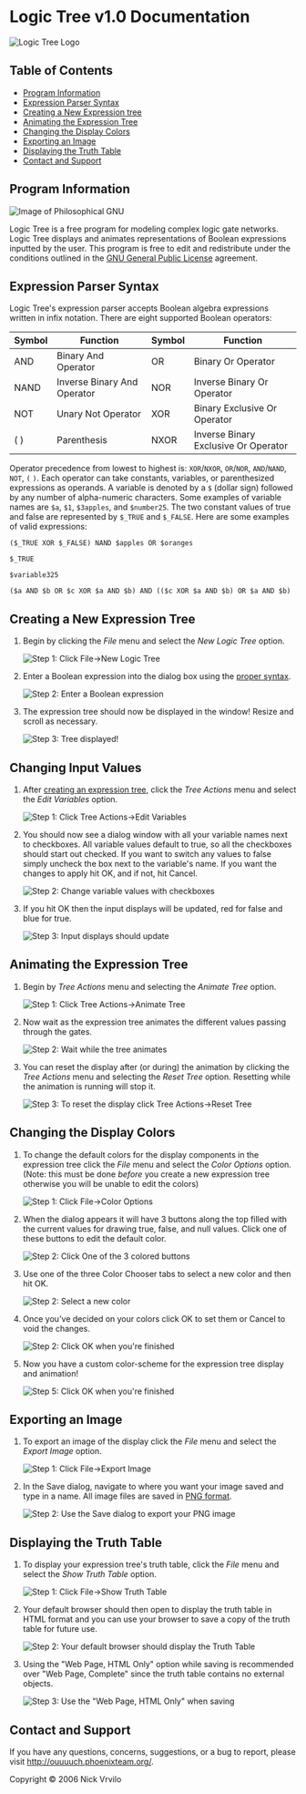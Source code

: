 Logic Tree v1.0 Documentation
=============================

![Logic Tree Logo](./docs/docPics/TreeLogo.gif)

Table of Contents
-----------------

-   [Program Information](#program-information)
-   [Expression Parser Syntax](#expression-parser-syntax)
-   [Creating a New Expression tree](#creating-a-new-expression-tree)
-   [Animating the Expression Tree](#animating-the-expression-tree)
-   [Changing the Display Colors](#changing-the-display-colors)
-   [Exporting an Image](#exporting-an-image)
-   [Displaying the Truth Table](#displaying-the-truth-table)
-   [Contact and Support](#contact-and-support)

Program Information
-------------------

![Image of Philosophical GNU](./docs/docPics/philGNU.gif)

Logic Tree is a free program for modeling complex logic gate networks. Logic Tree displays and animates representations of Boolean expressions inputted by the user. This program is free to edit and redistribute under the conditions outlined in the [GNU General Public License](http://www.gnu.org/copyleft/gpl.html) agreement.

Expression Parser Syntax
------------------------

Logic Tree's expression parser accepts Boolean algebra expressions written in infix notation. There are eight supported Boolean operators:

| Symbol | Function                    | Symbol | Function                             |
|--------|-----------------------------|--------|--------------------------------------|
| AND    | Binary And Operator         | OR     | Binary Or Operator                   |
| NAND   | Inverse Binary And Operator | NOR    | Inverse Binary Or Operator           |
| NOT    | Unary Not Operator          | XOR    | Binary Exclusive Or Operator         |
| ( )    | Parenthesis                 | NXOR   | Inverse Binary Exclusive Or Operator |

Operator precedence from lowest to highest is: `XOR`/`NXOR`, `OR`/`NOR`, `AND`/`NAND`, `NOT`, `(` `)`. Each operator can take constants, variables, or parenthesized expressions as operands. A variable is denoted by a `$` (dollar sign) followed by any number of alpha-numeric characters. Some examples of variable names are `$a`, `$1`, `$3apples`, and `$number25`. The two constant values of true and false are represented by `$_TRUE` and `$_FALSE`. Here are some examples of valid expressions:

```
($_TRUE XOR $_FALSE) NAND $apples OR $oranges

$_TRUE

$variable325

($a AND $b OR $c XOR $a AND $b) AND (($c XOR $a AND $b) OR $a AND $b)
```

Creating a New Expression Tree
------------------------------

1.  Begin by clicking the <var>File</var> menu and select the <var>New Logic Tree</var> option.

    ![Step 1: Click File&rarr;New Logic Tree](./docs/docPics/1_step1.gif)

2.  Enter a Boolean expression into the dialog box using the [proper syntax](#syntax).

    ![Step 2: Enter a Boolean expression](./docs/docPics/1_step2.gif)

3.  The expression tree should now be displayed in the window! Resize and scroll as necessary.

    ![Step 3: Tree displayed!](./docs/docPics/1_step3.gif)

Changing Input Values
---------------------

1.  After [creating an expression tree](#newTree), click the <var>Tree Actions</var> menu and select the <var>Edit Variables</var> option.

    ![Step 1: Click Tree Actions&rarr;Edit Variables](./docs/docPics/2_step1.gif)

2.  You should now see a dialog window with all your variable names next to checkboxes. All variable values default to true, so all the checkboxes should start out checked. If you want to switch any values to false simply uncheck the box next to the variable's name. If you want the changes to apply hit OK, and if not, hit Cancel.

    ![Step 2: Change variable values with checkboxes](./docs/docPics/2_step2.gif)

3.  If you hit OK then the input displays will be updated, red for false and blue for true.

    ![Step 3: Input displays should update](./docs/docPics/2_step3.gif)

Animating the Expression Tree
-----------------------------

1.  Begin by <var>Tree Actions</var> menu and selecting the <var>Animate Tree</var> option.

    ![Step 1: Click Tree Actions&rarr;Animate Tree](./docs/docPics/3_step1.gif)

2.  Now wait as the expression tree animates the different values passing through the gates.

    ![Step 2: Wait while the tree animates](./docs/docPics/3_step2.gif)

3.  You can reset the display after (or during) the animation by clicking the <var>Tree Actions</var> menu and selecting the <var>Reset Tree</var> option. Resetting while the animation is running will stop it.

    ![Step 3: To reset the display click Tree Actions&rarr;Reset Tree](./docs/docPics/3_step3.gif)

Changing the Display Colors
---------------------------

1.  To change the default colors for the display components in the expression tree click the <var>File</var> menu and select the <var>Color Options</var> option. (Note: this must be done *before* you create a new expression tree otherwise you will be unable to edit the colors)

    ![Step 1: Click File&rarr;Color Options](./docs/docPics/6_step1.gif)

2.  When the dialog appears it will have 3 buttons along the top filled with the current values for drawing true, false, and null values. Click one of these buttons to edit the default color.

    ![Step 2: Click One of the 3 colored buttons](./docs/docPics/6_step2.gif)

3.  Use one of the three Color Chooser tabs to select a new color and then hit OK.

    ![Step 2: Select a new color](./docs/docPics/6_step3.gif)

4.  Once you've decided on your colors click OK to set them or Cancel to void the changes.

    ![Step 2: Click OK when you're finished](./docs/docPics/6_step4.gif)

5.  Now you have a custom color-scheme for the expression tree display and animation!

    ![Step 5: Click OK when you're finished](./docs/docPics/6_step5.gif)

Exporting an Image
------------------

1.  To export an image of the display click the <var>File</var> menu and select the <var>Export Image</var> option.

    ![Step 1: Click File&rarr;Export Image](./docs/docPics/4_step1.gif)

2.  In the Save dialog, navigate to where you want your image saved and type in a name. All image files are saved in [PNG format](http://en.wikipedia.org/wiki/PNG).

    ![Step 2: Use the Save dialog to export your PNG image](./docs/docPics/4_step2.gif)

Displaying the Truth Table
--------------------------

1.  To display your expression tree's truth table, click the <var>File</var> menu and select the <var>Show Truth Table</var> option.

    ![Step 1: Click File&rarr;Show Truth Table](./docs/docPics/5_step1.gif)

2.  Your default browser should then open to display the truth table in HTML format and you can use your browser to save a copy of the truth table for future use.

    ![Step 2: Your default browser should display the Truth Table](./docs/docPics/5_step2.gif)

3.  Using the "Web Page, HTML Only" option while saving is recommended over "Web Page, Complete" since the truth table contains no external objects.

    ![Step 3: Use the "Web Page, HTML Only" when saving](./docs/docPics/5_step3.gif)

Contact and Support
-------------------

If you have any questions, concerns, suggestions, or a bug to report, please visit <http://ouuuuch.phoenixteam.org/>.

Copyright &copy; 2006 Nick Vrvilo
